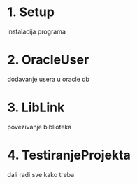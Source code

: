 


# 1. Setup

instalacija programa

# 2. OracleUser

dodavanje usera u oracle db

# 3. LibLink

povezivanje biblioteka

# 4. TestiranjeProjekta

dali radi sve kako treba



